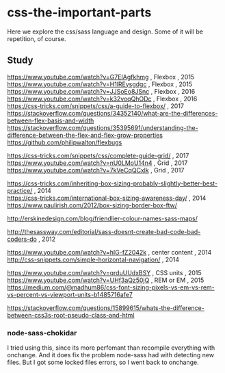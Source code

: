 # css-the-important-parts

Here we explore the css/sass language and design. Some of it will be repetition, of course.

## Study

https://www.youtube.com/watch?v=G7EIAgfkhmg , Flexbox , 2015  
https://www.youtube.com/watch?v=H1lREysgdgc , Flexbox , 2015  
https://www.youtube.com/watch?v=JJSoEo8JSnc , Flexbox , 2016  
https://www.youtube.com/watch?v=k32voqQhODc , Flexbox , 2016  
https://css-tricks.com/snippets/css/a-guide-to-flexbox/ , 2017  
https://stackoverflow.com/questions/34352140/what-are-the-differences-between-flex-basis-and-width  
https://stackoverflow.com/questions/35395691/understanding-the-difference-between-the-flex-and-flex-grow-properties  
https://github.com/philipwalton/flexbugs

https://css-tricks.com/snippets/css/complete-guide-grid/ , 2017  
https://www.youtube.com/watch?v=nU0LMoU14n4 , Grid , 2017  
https://www.youtube.com/watch?v=7kVeCqQCxlk , Grid , 2017

https://css-tricks.com/inheriting-box-sizing-probably-slightly-better-best-practice/ , 2014  
https://css-tricks.com/international-box-sizing-awareness-day/ , 2014  
https://www.paulirish.com/2012/box-sizing-border-box-ftw/

http://erskinedesign.com/blog/friendlier-colour-names-sass-maps/

http://thesassway.com/editorial/sass-doesnt-create-bad-code-bad-coders-do , 2012

https://www.youtube.com/watch?v=hIG-fZ2042k , center content , 2014  
http://css-snippets.com/simple-horizontal-navigation/ , 2014

https://www.youtube.com/watch?v=qrduUUdxBSY , CSS units , 2015  
https://www.youtube.com/watch?v=UHf3aQz50jQ , REM or EM , 2015  
https://medium.com/@madhum86/css-font-sizing-pixels-vs-em-vs-rem-vs-percent-vs-viewport-units-b1485716afe7

https://stackoverflow.com/questions/15899615/whats-the-difference-between-css3s-root-pseudo-class-and-html

### node-sass-chokidar

I tried using this, since its more perfomant than recompile everything with onchange. And it does fix the problem node-sass had with detecting new files. But I got some locked files errors, so I went back to onchange.
